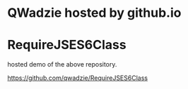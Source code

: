 # QWadzie hosted by github.io


# RequireJSES6Class

hosted demo of the above repository.

https://github.com/qwadzie/RequireJSES6Class
